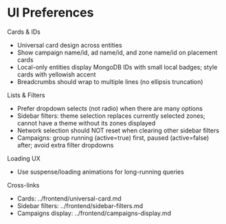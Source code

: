 # UI Preferences

Cards & IDs
- Universal card design across entities
- Show campaign name/id, ad name/id, and zone name/id on placement cards
- Local-only entities display MongoDB IDs with small local badges; style cards with yellowish accent
- Breadcrumbs should wrap to multiple lines (no ellipsis truncation)

Lists & Filters
- Prefer dropdown selects (not radio) when there are many options
- Sidebar filters: theme selection replaces currently selected zones; cannot have a theme without its zones displayed
- Network selection should NOT reset when clearing other sidebar filters
- Campaigns: group running (active=true) first, paused (active=false) after; avoid extra filter dropdowns

Loading UX
- Use suspense/loading animations for long-running queries

Cross-links
- Cards: ../frontend/universal-card.md
- Sidebar filters: ../frontend/sidebar-filters.md
- Campaigns display: ../frontend/campaigns-display.md


